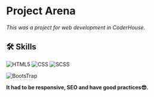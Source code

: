
# Project Arena

*This was a project for web development in CoderHouse.*

## 🛠 Skills
![HTML5](https://img.shields.io/badge/-HTML5-333333?style=flat&logo=HTML5)
![CSS](https://img.shields.io/badge/-CSS-333333?style=flat&logo=CSS3&logoColor=1572B6) 
![SCSS](https://img.shields.io/badge/-SCSS-333333?style=flat&logo=SASS&logoColor=CE6B9E)

![BootsTrap](https://img.shields.io/badge/-BootsTrap-333333?style=flat&logo=BootsTrap&logoColor=BootsTrap)

**It had to be responsive, SEO and have good practices😎.**
